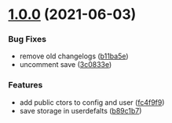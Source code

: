 # [1.0.0](https://github.com/amplitude/experiment-ios-client/compare/v0.3.0...v1.0.0) (2021-06-03)


### Bug Fixes

* remove old changelogs ([b11ba5e](https://github.com/amplitude/experiment-ios-client/commit/b11ba5e3669b6b4e30b5fbb1b72a20b9c4198f1e))
* uncomment save ([3c0833e](https://github.com/amplitude/experiment-ios-client/commit/3c0833efef4d69a379fa69440e4ef135910cb71b))


### Features

* add public ctors to config and user ([fc4f9f9](https://github.com/amplitude/experiment-ios-client/commit/fc4f9f912ca9c873285994b5644637d47df49936))
* save storage in userdefalts ([b89c1b7](https://github.com/amplitude/experiment-ios-client/commit/b89c1b78e78d7039ecac183a48d92a163a316a9e))
